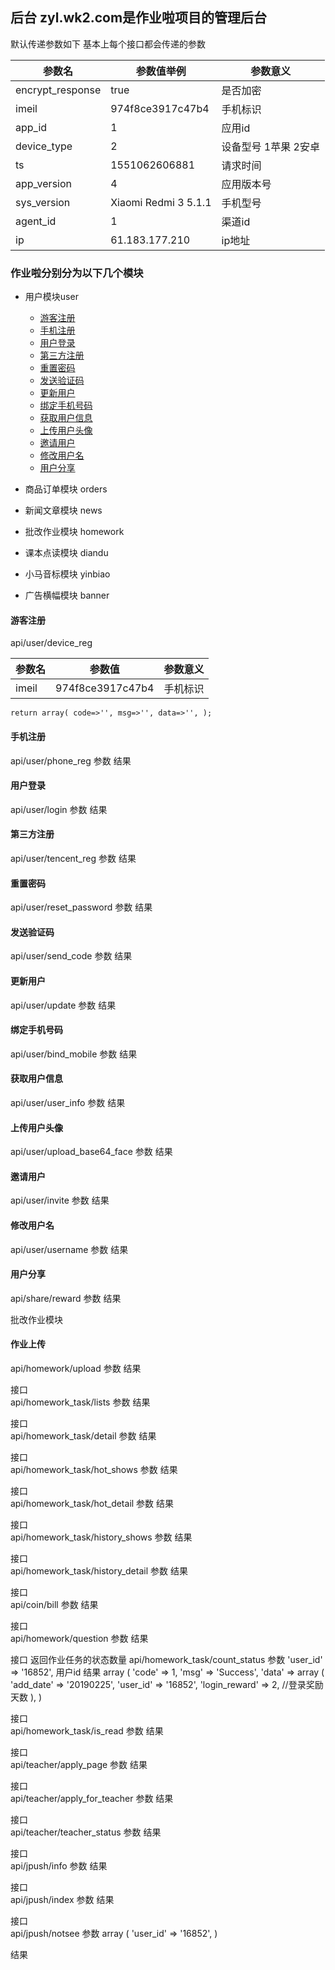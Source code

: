 ## 后台 zyl.wk2.com是作业啦项目的管理后台

默认传递参数如下 基本上每个接口都会传递的参数

参数名|参数值举例|参数意义
---|---|---
encrypt_response|true|是否加密
imeil|974f8ce3917c47b4|手机标识
app_id|1|应用id     
device_type|2|设备型号  1苹果 2安卓
ts|1551062606881|请求时间		
app_version|4|应用版本号
sys_version|Xiaomi Redmi 3 5.1.1|手机型号
agent_id|1|渠道id
ip|61.183.177.210|ip地址


### 作业啦分别分为以下几个模块 
* 用户模块user
   * [游客注册](#游客注册)
   * [手机注册](#手机注册)
   * [用户登录](#用户登录)
   * [第三方注册](#第三方注册)
   * [重置密码](#重置密码)
   * [发送验证码](#发送验证码)
   * [更新用户](#更新用户)
   * [绑定手机号码](#绑定手机号码)
   * [获取用户信息](#获取用户信息)
   * [上传用户头像](#上传用户头像)
   * [邀请用户](#邀请用户)
   * [修改用户名](#修改用户名)
   * [用户分享](#用户分享)
    
* 商品订单模块 orders

* 新闻文章模块 news

* 批改作业模块 homework

* 课本点读模块 diandu

* 小马音标模块 yinbiao

* 广告横幅模块 banner


#### 游客注册  
api/user/device_reg

参数名|参数值|参数意义
---|---|---
imeil|974f8ce3917c47b4|手机标识
<code><pre>return array(
      code=>'',
      msg=>'',
      data=>'',
   );
</pre></code>


#### 手机注册  
api/user/phone_reg
参数
结果

#### 用户登录    
api/user/login
参数
结果

#### 第三方注册
api/user/tencent_reg
参数
结果

#### 重置密码 
api/user/reset_password
参数
结果

#### 发送验证码
api/user/send_code
参数
结果

#### 更新用户
api/user/update
参数
结果

#### 绑定手机号码  
api/user/bind_mobile
参数
结果

#### 获取用户信息  
api/user/user_info
参数
结果

#### 上传用户头像   
api/user/upload_base64_face
参数
结果

#### 邀请用户  
api/user/invite
参数
结果

#### 修改用户名   
api/user/username
参数
结果

#### 用户分享  
api/share/reward
参数
结果




批改作业模块

#### 作业上传 
api/homework/upload
参数
结果

接口  
api/homework_task/lists
参数
结果

接口  
api/homework_task/detail
参数
结果

接口  
api/homework_task/hot_shows
参数
结果

接口  
api/homework_task/hot_detail
参数
结果

接口  
api/homework_task/history_shows
参数
结果

接口  
api/homework_task/history_detail
参数
结果

接口  
api/coin/bill
参数
结果

接口  
api/homework/question
参数
结果

接口 返回作业任务的状态数量
api/homework_task/count_status
参数
  'user_id' => '16852',  用户id
结果
array (
  'code' => 1,
  'msg' => 'Success',
  'data' => 
  array (
    'add_date' => '20190225',
    'user_id' => '16852',
    'login_reward' => 2,     //登录奖励天数
  ),
)

接口  
api/homework_task/is_read
参数
结果

接口  
api/teacher/apply_page
参数
结果

接口  
api/teacher/apply_for_teacher
参数
结果

接口  
api/teacher/teacher_status
参数
结果

接口  
api/jpush/info
参数
结果

接口  
api/jpush/index
参数
结果

接口  
api/jpush/notsee
参数
array (
  'user_id' => '16852',
)

结果

